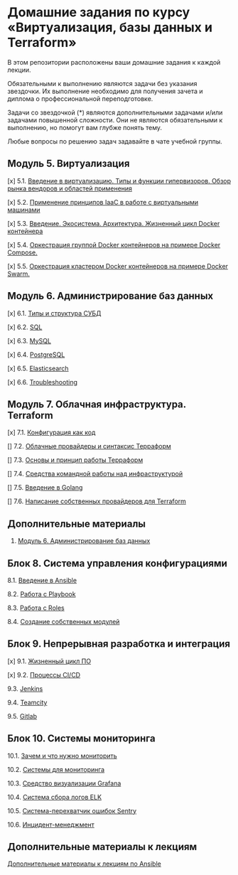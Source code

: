 # Домашние задания по курсу «Виртуализация, базы данных и Terraform»

В этом репозитории расположены ваши домашние задания к каждой лекции. 

Обязательными к выполнению являются задачи без указания звездочки. Их выполнение необходимо для получения зачета и диплома о профессиональной переподготовке.

Задачи со звездочкой (*) являются дополнительными задачами и/или задачами повышенной сложности. Они не являются обязательными к выполнению, но помогут вам глубже понять тему.

Любые вопросы по решению задач задавайте в чате учебной группы.

## Модуль 5. Виртуализация

[x] 5.1. [Введение в виртуализацию. Типы и функции гипервизоров. Обзор рынка вендоров и областей применения](05-virt-01-basics)

[x] 5.2. [Применение принципов IaaC в работе с виртуальными машинами](05-virt-02-iaac)

[x] 5.3. [Введение. Экосистема. Архитектура. Жизненный цикл Docker контейнера](05-virt-03-docker)

[x] 5.4. [Оркестрация группой Docker контейнеров на примере Docker Compose.](05-virt-04-docker-compose)

[х] 5.5. [ Оркестрация кластером Docker контейнеров на примере Docker Swarm.](05-virt-05-docker-swarm)

## Модуль 6. Администрирование баз данных

[x] 6.1. [Типы и структура СУБД](./06-db-01-basics)

[x] 6.2. [SQL](06-db-02-sql)

[x] 6.3. [MySQL](06-db-03-mysql)

[x] 6.4. [PostgreSQL](06-db-04-postgresql)

[x] 6.5. [Elasticsearch](06-db-05-elasticsearch)

[x] 6.6. [Troubleshooting](06-db-06-troobleshooting)


## Модуль 7. Облачная инфраструктура. Terraform

[x] 7.1. [Конфигурация как код](07-terraform-01-intro) 

[] 7.2. [Облачные провайдеры и синтаксис Терраформ](07-terraform-02-syntax)

[] 7.3. [Основы и принцип работы Терраформ](07-terraform-03-basic)

[] 7.4. [Средства командной работы над инфраструктурой](07-terraform-04-teamwork)

[] 7.5. [Введение в Golang](07-terraform-05-golang)

[] 7.6. [Написание собственных провайдеров для Terraform](07-terraform-06-providers)

## Дополнительные материалы

1. [Модуль 6. Администрирование баз данных](https://github.com/netology-code/virt-homeworks/tree/master/additional)

## Блок 8. Система управления конфигурациями

8.1. [Введение в Ansible](./08-ansible-01-base/README.md)

8.2. [Работа с Playbook](./08-ansible-02-playbook/README.md)

8.3. [Работа с Roles](./08-ansible-03-role/README.md)

8.4. [Создание собственных модулей](./08-ansible-04-module/README.md)

## Блок 9. Непрерывная разработка и интеграция

[x] 9.1. [Жизненный цикл ПО](09-ci-01-intro)

[x] 9.2. [Процессы CI/CD](09-ci-02-cicd)

9.3. [Jenkins](./09-ci-03-jenkins/README.md)

9.4. [Teamcity](./09-ci-04-teamcity/README.md)

9.5. [Gitlab](./09-ci-05-gitlab/README.md)

## Блок 10. Системы мониторинга

10.1. [Зачем и что нужно мониторить](https://github.com/netology-code/mnt-homeworks/tree/master/10-monitoring-01-base)

10.2. [Системы для мониторинга](https://github.com/netology-code/mnt-homeworks/tree/master/10-monitoring-02-systems)

10.3. [Средство визуализации Grafana](https://github.com/netology-code/mnt-homeworks/tree/master/10-monitoring-03-grafana)

10.4. [Система сбора логов ELK](https://github.com/netology-code/mnt-homeworks/tree/master/10-monitoring-04-elk)

10.5. [Система-перехватчик ошибок Sentry](https://github.com/netology-code/mnt-homeworks/tree/master/10-monitoring-05-sentry)

10.6. [Инцидент-менеджмент](https://github.com/netology-code/mnt-homeworks/tree/master/10-monitoring-06-incident-management)


## Дополнительные материалы к лекциям
[Дополнительные материалы к лекциям по Ansible](https://github.com/netology-code/mnt-homeworks/tree/master/08-ansible-additional)
